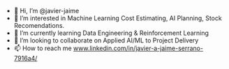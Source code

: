 - 👋 Hi, I’m @javier-jaime
- 👀 I’m interested in Machine Learning Cost Estimating, AI Planning, Stock Recomendations.
- 🌱 I’m currently learning Data Engineering & Reinforcement Learning
- 💞️ I’m looking to collaborate on Applied AI/ML to Project Delivery 
- 📫 How to reach me www.linkedin.com/in/javier-a-jaime-serrano-7916a4/

<!---
javier-jaime/javier-jaime is a ✨ special ✨ repository because its `README.md` (this file) appears on your GitHub profile.
You can click the Preview link to take a look at your changes.
--->
